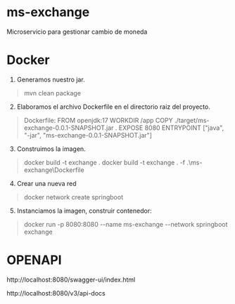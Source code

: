 # ms-exchange
Microservicio para gestionar cambio de moneda

# Docker

1. Generamos nuestro jar.

> mvn clean package

2. Elaboramos el archivo Dockerfile en el directorio raiz del proyecto.

> Dockerfile:
FROM openjdk:17
WORKDIR /app
COPY ./target/ms-exchange-0.0.1-SNAPSHOT.jar .
EXPOSE 8080
ENTRYPOINT ["java", "-jar", "ms-exchange-0.0.1-SNAPSHOT.jar"]


3. Construimos la imagen.
> docker build -t exchange .
> docker build -t exchange .  -f .\ms-exchange\Dockerfile

4. Crear una nueva red

> docker network create springboot

5. Instanciamos la imagen, construir contenedor:

> docker run -p 8080:8080 --name ms-exchange --network springboot exchange

# OPENAPI

http://localhost:8080/swagger-ui/index.html

http://localhost:8080/v3/api-docs